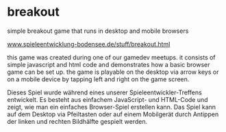 # breakout
simple breakout game that runs in desktop and mobile browsers

www.spieleentwicklung-bodensee.de/stuff/breakout.html

this game was created during one of our gamedev meetups. it consists of simple javascript and html code and demonstrates how a basic browser game can be set up. the game is playable on the desktop via arrow keys or on a mobile device by tapping left and right on the game screen.

Dieses Spiel wurde während eines unserer Spieleentwickler-Treffens entwickelt. Es besteht aus einfachem JavaScript- und HTML-Code und zeigt, wie man ein einfaches Browser-Spiel erstellen kann. Das Spiel kann auf dem Desktop via Pfeiltasten oder auf einem Mobilgerät durch Antippen der linken und rechten Bildhälfte gespielt werden.
